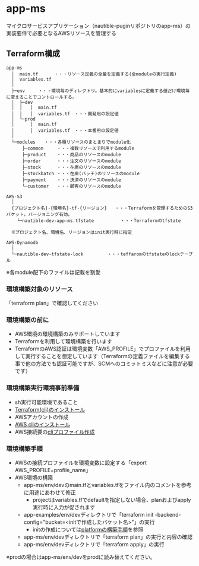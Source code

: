 # app-ms

マイクロサービスアプリケーション（nautible-puginリポジトリのapp-ms）の実装要件で必要となるAWSリソースを管理する

## Terraform構成

```text
app-ms
  │  main.tf      ・・・リソース定義の全量を定義する(全moduleの実行定義)
  │  variables.tf
  │
  ├─env     ・・・環境毎のディレクトリ。基本的にvariablesに定義する値だけ環境毎に変えることでコントロールする。
  │  ├─dev
  │  │   │  main.tf
  │  │   │  variables.tf　・・・開発用の設定値
  │  └─prod
  │      │  main.tf
  │      │  variables.tf　・・・本番用の設定値
  │
  └─modules　　・・・各種リソースのまとまりでmodule化
      ├─common     ・・・複数リソースで利用するmodule
      ├─product    ・・・商品のリソースのmodule
      ├─order      ・・・注文のリソースのmodule
      ├─stock      ・・・在庫のリソースのmodule
      ├─stockbatch ・・・在庫(バッチ)のリソースのmodule
      ├─payment    ・・・決済のリソースのmodule
      └─customer   ・・・顧客のリソースのmodule

AWS-S3
  │  
  {プロジェクト名}-{環境名}-tf-{リージョン}   ・・・Terraformを管理するためのS3バケット。バージョニング有効。
    └─nautible-dev-app-ms.tfstate          ・・・Terraformのtfstate

  ※プロジェクト名、環境名、リージョンはinit実行時に指定

AWS-Dynamodb
  │  
  └─nautible-dev-tfstate-lock         ・・・teffaromのtfstateのlockテーブル
```

※各module配下のファイルは記載を割愛

### 環境構築対象のリソース

「terraform plan」で確認してください

### 環境構築の前に

* AWS環境の環境構築のみサポートしています
* Terraformを利用して環境構築を行います
* TerraformのAWS認証は環境変数「AWS_PROFILE」でプロファイルを利用して実行することを想定しています（Terraformの定義ファイルを編集する事で他の方法でも認証可能ですが、SCMへのコミットミスなどに注意が必要です）

### 環境構築実行環境事前準備

* sh実行可能環境であること
* [Terraform(cli)のインストール](https://learn.hashicorp.com/tutorials/terraform/install-cli)
* AWSアカウントの作成
* [AWS cliのインストール](https://docs.aws.amazon.com/ja_jp/cli/latest/userguide/cli-chap-install.html)
* AWS接続要の[cliプロファイル作成](https://docs.aws.amazon.com/ja_jp/cli/latest/userguide/cli-configure-profiles.html)

### 環境構築手順

* AWSの接続プロファイルを環境変数に設定する「export AWS_PROFILE=profile_name」
* AWS環境の構築
  * app-ms/env/devのmain.tfとvariables.tfをファイル内のコメントを参考に用途にあわせて修正
    * projectはvariables.tfでdefaultを指定しない場合、planおよびapply実行時に入力が促されます
  * app-examples/env/devディレクトリで「terraform init -backend-config="bucket=<initで作成したバケット名>"」の実行
    * initの作成については[platformの構築手順](../platform/README.md)を参照
  * app-ms/env/devディレクトリで「terraform plan」の実行と内容の確認
  * app-ms/env/devディレクトリで「terraform apply」の実行

※prodの場合はapp-ms/env/devをprodに読み替えてください。

